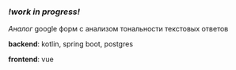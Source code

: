 ### ***!work in progress!***
*Аналог* google форм с анализом тональности текстовых ответов

**backend**: kotlin, spring boot, postgres

**frontend**: vue
